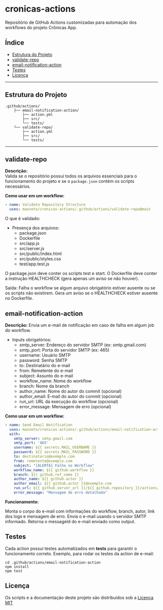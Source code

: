 # cronicas-actions

Repositório de GitHub Actions customizadas para automação dos workflows do projeto Crônicas App.

## Índice

- [Estrutura do Projeto](#estrutura-do-projeto)
- [validate-repo](#validate-repo)
- [email-notification-action](#email-notification-action)
- [Testes](#testes)
- [Licença](#licença)

---

## Estrutura do Projeto

```
.github/actions/ 
    ├── email-notification-action/ 
        ├── action.yml 
        ├── src/ 
        └── tests/ 
    └── validate-repo/ 
        ├── action.yml 
        ├── src/ 
        └── tests/
```


---

## validate-repo

**Descrição:**  
Valida se o repositório possui todos os arquivos essenciais para o funcionamento do projeto e se o `package.json` contém os scripts necessários.

**Como usar em um workflow:**
```yaml
- name: Validate Repository Structure
  uses: masneto/cronicas-actions/.github/actions/validate-repo@main
```

O que é validado:

- Presença dos arquivos:
    - package.json
    - Dockerfile
    - src/app.js
    - src/server.js
    - src/public/index.html
    - src/public/styles.css
    - test/app.test.js

O package.json deve conter os scripts test e start.
O Dockerfile deve conter a instrução HEALTHCHECK (gera apenas um aviso se não houver).

Saída:
Falha o workflow se algum arquivo obrigatório estiver ausente ou se os scripts não existirem.
Gera um aviso se o HEALTHCHECK estiver ausente no Dockerfile.

## email-notification-action
**Descrição:**
Envia um e-mail de notificação em caso de falha em algum job do workflow.

- Inputs obrigatórios:
    - smtp_server: Endereço do servidor SMTP (ex: smtp.gmail.com)
    - smtp_port: Porta do servidor SMTP (ex: 465)
    - username: Usuário SMTP
    - password: Senha SMTP
    - to: Destinatário do e-mail
    - from: Remetente do e-mail
    - subject: Assunto do e-mail
    - workflow_name: Nome do workflow
    - branch: Nome da branch
    - author_name: Nome do autor do commit (opcional)
    - author_email: E-mail do autor do commit (opcional)
    - run_url: URL da execução do workflow (opcional)
    - error_message: Mensagem de erro (opcional)

**Como usar em um workflow:**
```yaml
- name: Send Email Notification
  uses: masneto/cronicas-actions/.github/actions/email-notification-action@main
  with:
    smtp_server: smtp.gmail.com
    smtp_port: '465'
    username: ${{ secrets.MAIL_USERNAME }}
    password: ${{ secrets.MAIL_PASSWORD }}
    to: destinatario@exemplo.com
    from: remetente@exemplo.com
    subject: "[ALERTA] Falha no Workflow"
    workflow_name: ${{ github.workflow }}
    branch: ${{ github.ref_name }}
    author_name: ${{ github.actor }}
    author_email: ${{ github.actor }}@exemplo.com
    run_url: ${{ github.server_url }}/${{ github.repository }}/actions/runs/${{ github.run_id }}
    error_message: "Mensagem de erro detalhada"
```    
**Funcionamento:**

Monta o corpo do e-mail com informações do workflow, branch, autor, link dos logs e mensagem de erro.
Envia o e-mail usando o servidor SMTP informado.
Retorna o messageId do e-mail enviado como output.

## Testes
Cada action possui testes automatizados em __tests__ para garantir o funcionamento correto.
Exemplo, para rodar os testes da action de e-mail:
```
cd .github/actions/email-notification-action
npm install
npm test
```

## Licença
Os scripts e a documentação deste projeto são distribuídos sob a [Licença MIT](https://github.com/actions/checkout/blob/main/LICENSE)